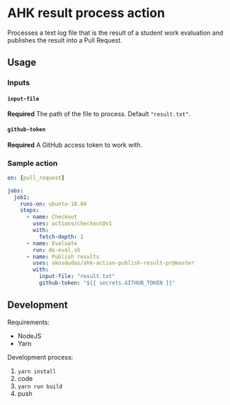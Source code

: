 # AHK result process action

Processes a text log file that is the result of a student work evaluation and publishes the result into a Pull Request.

## Usage

### Inputs

#### `input-file`

**Required** The path of the file to process. Default `"result.txt"`.

#### `github-token`

**Required** A GitHub access token to work with.

### Sample action

```yml
on: [pull_request]

jobs:
  job1:
    runs-on: ubuntu-18.04
    steps:
      - name: Checkout
        uses: actions/checkout@v1
        with:
          fetch-depth: 1
      - name: Evaluate
        run: do-eval.sh
      - name: Publish results
        uses: akosdudas/ahk-action-publish-result-pr@master
        with:
          input-file: "result.txt"
          github-token: "${{ secrets.GITHUB_TOKEN }}"
```

## Development

Requirements:

- NodeJS
- Yarn

Development process:

1. `yarn install`
1. code
1. `yarn run build`
1. push
